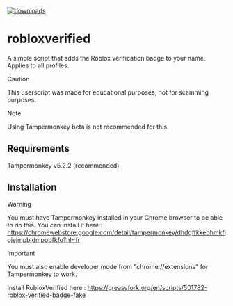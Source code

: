 <a href="[https://github.com/waydabber/BetterDisplay/releases](https://github.com/77lez/robloxverified/releases)"><img src="https://img.shields.io/github/downloads/waydabber/BetterDisplay/total.svg?style=flat&color=blue" alt="downloads"/></a>


# robloxverified
A simple script that adds the Roblox verification badge to your name. Applies to all profiles.
> [!CAUTION]
> This userscript was made for educational purposes, not for scamming purposes.

> [!NOTE]
> Using Tampermonkey beta is not recommended for this.
## Requirements

Tampermonkey v5.2.2 (recommended)

## Installation
> [!WARNING]
> You must have Tampermonkey installed in your Chrome browser to be able to do this. You can install it here : https://chromewebstore.google.com/detail/tampermonkey/dhdgffkkebhmkfjojejmpbldmpobfkfo?hl=fr

> [!IMPORTANT]
> You must also enable developer mode from "chrome://extensions" for Tampermonkey to work.

Install RobloxVerified here : https://greasyfork.org/en/scripts/501782-roblox-verified-badge-fake
